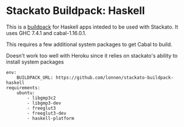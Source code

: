 # Stackato Buildpack: Haskell

This is a [buildpack](http://devcenter.heroku.com/articles/buildpacks)
for Haskell apps inteded to be used with Stackato. It uses GHC 7.4.1 and cabal-1.16.0.1.

This requires a few additional system packages to get Cabal to build.

Doesn't work too well with Heroku since it relies on stackato's ability to install system packages

```
env:
    BUILDPACK_URL: https://github.com/lonnen/stackato-buildpack-haskell
requirements:
    ubuntu:
        - libgmp3c2
        - libgmp3-dev
        - freeglut3
        - freeglut3-dev
        - haskell-platform

```
